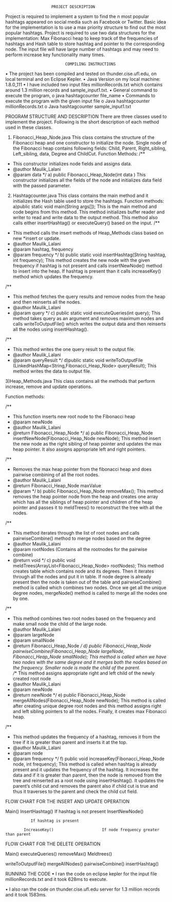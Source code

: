 ﻿						PROJECT DESCRIPTION

Project is required to implement a system to find the n most popular hashtags appeared on social media such as Facebook or Twitter. Basic idea for the implementation is to use a max priority structure to find out the most popular hashtags. Project is required to use two data structures for the implementation: Max Fibonacci heap to keep track of the frequencies of hashtags and Hash table to store hashtag and pointer to the corresponding node. The input file will have large number of hashtags and may need to perform increase key functionality many times. 


                              COMPILING INSTRUCTIONS

• The project has been compiled and tested on thunder.cise.ufl.edu, on local terminal and on Eclipse Kepler. 
• Java Version on my local machine: 1.8.0_111
• I have included two input files millionRecords.txt which contains around 1.3 million records and sample_input1.txt.
• General command to execute the program, 
o java  hashtagcounter file_name 
• Commands to execute the program with the given input file 
o Java hashtagcounter millionRecords.txt 
o Java hashtagcounter sample_input1.txt







PROGRAM STRUCTURE AND DESCRIPTION
There are three classes used to implement the project. Following is the short description of each method used in these classes.

1) Fibonacci_Heap_Node.java 
This class contains the structure of the Fibonacci heap and one constructor to initialize the node. Single node of the Fibonacci heap contains following fields: 
      Child, Parent, Right_sibling, Left_sibling, data, Degree and ChildCut.
Function Methods: 
/**
* This constructor initializes node fields and assigns data.
* @author Maulik_Lalani
* @param data
*/
a) public Fibonacci_Heap_Node(int data ) 
	This constructor initializes all the fields of the node and initializes data field with the passed parameter.








2) Hashtagcounter.java
This class contains the main method and it initializes the Hash table used to store the hashtags.
Function methods:
a)public static void main(String args[]);
This is the main method and code begins from this method. This method initializes buffer reader and writer to read and write data to the output method. This method also calls either insertHashtag() or executeQuery() based on the input.
/**
* This method calls the insert methods of Heap_Methods class based on new *insert or update.
* @author Maulik_Lalani
* @param hashtag, frequency 
* @param frequency
*/
b) public static void insertHashtag(String hashtag, int frequency);
This method creates the new node with the given frequency if hashtag is not present and calls insertNewNode() method to insert into the heap. If hashtag is present than it calls increaseKey() method which updates the frequency.

/**
* This method fetches the query results and remove nodes from the heap and  then reinserts all the nodes.
* @author Maulik_Lalani
* @param query
*/
c) public static void executeQueries(int query);
This method takes query as an argument and removes maximum nodes and calls writeToOutputFile() which writes the output data and then reinserts all the nodes using insertHashtag().



/**
* This method writes the one query result to the output file.
* @author Maulik_Lalani
* @param queryResult
*/
d)public static void writeToOutputFile (LinkedHashMap<String,Fibonacci_Heap_Node> queryResult);
This method writes the data to output file.

3)Heap_Methods.java
This class contains all the methods that perform increase, remove and update operations.
	
Function methods:

/**
* This function inserts new root node to the Fibonacci heap 
* @param newNode 
* @author Maulik_Lalani
* @return Fibonacci_Heap_Node 
*/
a) public Fibonacci_Heap_Node insertNewNode(Fibonacci_Heap_Node newNode);
This method insert the new node as the right sibling of heap pointer and updates the max heap pointer. It also assigns appropriate left and right pointers.







/**
* Removes the max heap pointer from the fibonacci heap and does pairwise combining of all the root nodes.
* @author Maulik_Lalani
* @return Fibonacci_Heap_Node maxValue
* @param 
*/
b) public Fibonacci_Heap_Node removeMax();
This method removes the heap pointer node from the heap and creates one array which has all the siblings of heap pointer and children of the heap pointer and passes it to meldTrees() to reconstruct the tree with all the nodes.

/**
* This method iterates through the list of root nodes and calls pairwiseCombine() method to merge nodes based on the degree 
* @author Maulik_Lalani
* @param rootNodes (Contains all the rootnodes for the pairwise combine)
* @return void
*/
c) public void meldTrees(ArrayList<Fibonacci_Heap_Node> rootNodes);
This method creates table which contains node and its degrees. Then it iterates through all the nodes and put it in table. If node degree is already present then the node is taken out of the table and pairwiseCombine() method is called which combines two nodes. Once we get all the unique degree nodes, mergeNode() method is called to merge all the nodes one by one.

/**
* This method combines two root nodes based on the frequency and make small node the child of the large node.
* @author Maulik_Lalani
* @param largeNode
* @param smallNode
* @return Fibonacci_Heap_Node
*/
d) 	public Fibonacci_Heap_Node pairwiseCombine(Fibonacci_Heap_Node largeNode, Fibonacci_Heap_Node smallNode);
This method is called when we have two nodes with the same degree and it merges both the nodes based on the frequency. Smaller node is made the child of the parent.	
/** This method assigns appropriate right and left child of the newly created root node
* @author Maulik_Lalani
* @param newNode
* @return newNode
*/
e) public Fibonacci_Heap_Node mergeAllNodes(Fibonacci_Heap_Node newNode);
This method is called after creating unique degree root nodes and this method assigns right and left sibling pointers to all the nodes. Finally, it creates max Fibonacci heap.

/**
* This method updates the frequency of a hashtag, removes it from the tree if it is greater than parent and inserts it at the top.
* @author Maulik_Lalani
* @param node
* @param frequency
*/
f) public void increaseKey(Fibonacci_Heap_Node node, int frequency);
This method is called when hashtag is already present and it updates the frequency of the hashtag. It increases the data and if it is greater than parent, then the node is removed from the tree and reinserted as a root node using insertHashtag(). It updates the parent’s child cut and removes the parent also if child cut is true and thus it traverses to the parent and check the child cut field.


FLOW CHART FOR THE INSERT AND UPDATE OPERATION

Main()                      InsertHashtag()                     If hashtag is not present                                InsertNewNode()  

	           If hashtag is present

		    IncreaseKey()                     If node frequency greater than parent 




FLOW CHART FOR THE DELETE OPERATION


Main()                         executeQueries()                        removeMax()                           Meldtrees()       

writeToOutputFile()                                                                                         mergeAllNodes()   pairwiseCombine() 
insertHashtag()

RUNNING THE CODE
• I ran the code on eclipse kepler for the input file millionRecords.txt and it took 628ms to execute.





• I also ran the code on thunder.cise.ufl.edu server for 1.3 million records and it took 1583ms.

 
